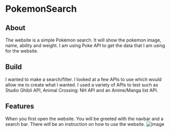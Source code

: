 # PokemonSearch
## About 
The website is a simple Pokémon search. It will show the pokemon image, name, ability and weight. I am using Poke API to get the data that I am using for the website. 

## Build
I wanted to make a search/filter. I looked at a few APIs to use which would allow me to create what I wanted. I used a variety of APIs to test such as Studio Ghibli API, Animal Crossing: NH API and an Anime/Manga list API. 

## Features 
When you first open the website. You will be greeted with the navbar and a search bar. There will be an instruction on how to use the website. 
![image](https://user-images.githubusercontent.com/91730394/148722363-333b60f9-6ff0-4fa2-b34a-bbe0767bc7a7.png)

